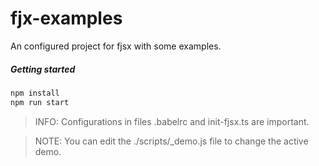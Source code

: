 # fjx-examples

An configured project for fjsx with some examples.

##### Getting started

```sh
npm install
npm run start
```

> INFO:
> Configurations in files .babelrc and init-fjsx.ts are important.

> NOTE:
> You can edit the ./scripts/\_demo.js file to change the active demo.
